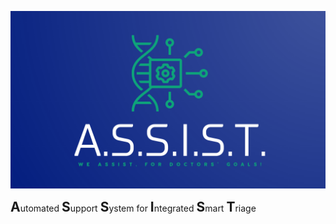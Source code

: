 ![Logo](logo.png)

<p align="center">
  <h2 style="display:inline">A</h2>utomated <h2 style="display:inline">S</h2>upport <h2 style="display:inline">S</h2>ystem for <h2 style="display:inline">I</h2>ntegrated <h2 style="display:inline">S</h2>mart <h2 style="display:inline">T</h2>riage
</p>

